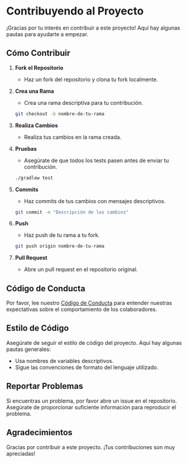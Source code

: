 # Contribuyendo al Proyecto

¡Gracias por tu interés en contribuir a este proyecto! Aquí hay algunas pautas para ayudarte a empezar.

## Cómo Contribuir

1. **Fork el Repositorio**
   - Haz un fork del repositorio y clona tu fork localmente.

2. **Crea una Rama**
   - Crea una rama descriptiva para tu contribución.
   ```bash
   git checkout -b nombre-de-tu-rama
   ```

3. **Realiza Cambios**
   - Realiza tus cambios en la rama creada.

4. **Pruebas**
   - Asegúrate de que todos los tests pasen antes de enviar tu contribución.
   ```bash
   ./gradlew test
   ```

5. **Commits**
   - Haz commits de tus cambios con mensajes descriptivos.
   ```bash
   git commit -m "Descripción de los cambios"
   ```

6. **Push**
   - Haz push de tu rama a tu fork.
   ```bash
   git push origin nombre-de-tu-rama
   ```

7. **Pull Request**
   - Abre un pull request en el repositorio original.

## Código de Conducta

Por favor, lee nuestro [Código de Conducta](./CODE_OF_CONDUCT.md) para entender nuestras expectativas sobre el comportamiento de los colaboradores.

## Estilo de Código

Asegúrate de seguir el estilo de código del proyecto. Aquí hay algunas pautas generales:
- Usa nombres de variables descriptivos.
- Sigue las convenciones de formato del lenguaje utilizado.

## Reportar Problemas

Si encuentras un problema, por favor abre un issue en el repositorio. Asegúrate de proporcionar suficiente información para reproducir el problema.

## Agradecimientos

Gracias por contribuir a este proyecto. ¡Tus contribuciones son muy apreciadas!

